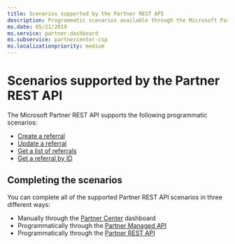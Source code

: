 ```yaml
---
title: Scenarios supported by the Partner REST API
description: Programmatic scenarios available through the Microsoft Partner REST API.
ms.date: 05/21/2019
ms.service: partner-dashboard
ms.subservice: partnercenter-csp
ms.localizationpriority: medium
---
```


# Scenarios supported by the Partner REST API

The Microsoft Partner REST API supports the following programmatic scenarios:

* [Create a referral](create-a-referral.md)
* [Update a referral](update-a-referral.md)
* [Get a list of referrals](get-a-list-of-referrals.md)
* [Get a referral by ID](get-a-referral-by-id.md)

## Completing the scenarios

You can complete all of the supported Partner REST API scenarios in three different ways:

* Manually through the [Partner Center](https://go.microsoft.com/fwlink/p/?LinkId=620294) dashboard
* Programmatically through the [Partner Managed API](https://docs.microsoft.com/en-us/partner-center/develop/partner-center-managed-api)
* Programmatically through the [Partner REST API](https://docs.microsoft.com/en-us/partner-center/develop/partner-center-rest-api-reference)